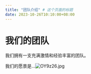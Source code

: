 ```yaml
---
title: "团队介绍" # 这个页面的标题
date: 2023-10-26T10:10:00+08:00
---
```

# 我们的团队

我们拥有一支充满激情和经验丰富的团队。

我们的愿景是...![OY9z26.jpg](https://ooo.0x0.ooo/2025/07/27/OY9z26.jpg)

